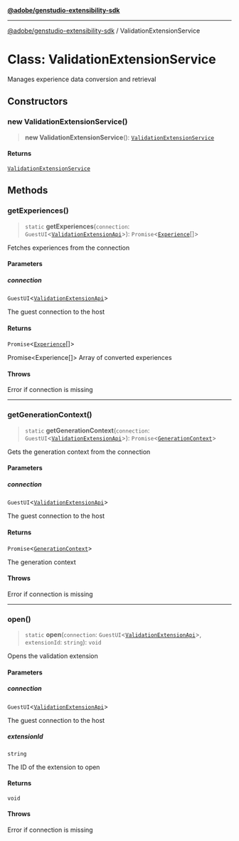 [**@adobe/genstudio-extensibility-sdk**](../README.md)

***

[@adobe/genstudio-extensibility-sdk](../globals.md) / ValidationExtensionService

# Class: ValidationExtensionService

Manages experience data conversion and retrieval

## Constructors

### new ValidationExtensionService()

> **new ValidationExtensionService**(): [`ValidationExtensionService`](ValidationExtensionService.md)

#### Returns

[`ValidationExtensionService`](ValidationExtensionService.md)

## Methods

### getExperiences()

> `static` **getExperiences**(`connection`: `GuestUI`\<[`ValidationExtensionApi`](../interfaces/ValidationExtensionApi.md)\>): `Promise`\<[`Experience`](../interfaces/Experience.md)[]\>

Fetches experiences from the connection

#### Parameters

##### connection

`GuestUI`\<[`ValidationExtensionApi`](../interfaces/ValidationExtensionApi.md)\>

The guest connection to the host

#### Returns

`Promise`\<[`Experience`](../interfaces/Experience.md)[]\>

Promise<Experience[]> Array of converted experiences

#### Throws

Error if connection is missing

***

### getGenerationContext()

> `static` **getGenerationContext**(`connection`: `GuestUI`\<[`ValidationExtensionApi`](../interfaces/ValidationExtensionApi.md)\>): `Promise`\<[`GenerationContext`](../type-aliases/GenerationContext.md)\>

Gets the generation context from the connection

#### Parameters

##### connection

`GuestUI`\<[`ValidationExtensionApi`](../interfaces/ValidationExtensionApi.md)\>

The guest connection to the host

#### Returns

`Promise`\<[`GenerationContext`](../type-aliases/GenerationContext.md)\>

The generation context

#### Throws

Error if connection is missing

***

### open()

> `static` **open**(`connection`: `GuestUI`\<[`ValidationExtensionApi`](../interfaces/ValidationExtensionApi.md)\>, `extensionId`: `string`): `void`

Opens the validation extension

#### Parameters

##### connection

`GuestUI`\<[`ValidationExtensionApi`](../interfaces/ValidationExtensionApi.md)\>

The guest connection to the host

##### extensionId

`string`

The ID of the extension to open

#### Returns

`void`

#### Throws

Error if connection is missing
